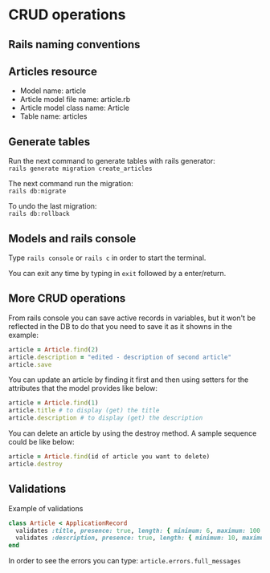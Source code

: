 # CRUD operations
## Rails naming conventions
## Articles resource

- Model name: article
- Article model file name: article.rb
- Article model class name: Article
- Table name: articles


## Generate tables
Run the next command to generate tables with rails generator:\
`rails generate migration create_articles`

The next command run the migration:\
`rails db:migrate`

To undo the last migration:\
`rails db:rollback`


## Models and rails console
Type `rails console` or `rails c` in order to start the terminal.

You can exit any time by typing in `exit` followed by a enter/return.

## More CRUD operations
From rails console you can save active records in variables, but it won't be reflected in the DB to do that you need to save it as it showns in the example:
```ruby
article = Article.find(2)
article.description = "edited - description of second article"
article.save
```
You can update an article by finding it first and then using setters for the attributes that the model provides like below:
```ruby
article = Article.find(1)
article.title # to display (get) the title
article.description # to display (get) the description
```
You can delete an article by using the destroy method. A sample sequence could be like below:
```ruby
article = Article.find(id of article you want to delete)
article.destroy
```

## Validations
Example of validations
```ruby
class Article < ApplicationRecord
  validates :title, presence: true, length: { minimum: 6, maximum: 100 }
  validates :description, presence: true, length: { minimum: 10, maximum: 300 }
end
```
In order to see the errors you can type: `article.errors.full_messages`